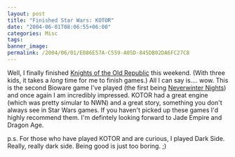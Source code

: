 ```yaml
---
layout: post
title: "Finished Star Wars: KOTOR"
date: "2004-06-01T08:06:55+06:00"
categories: Misc 
tags: 
banner_image: 
permalink: /2004/06/01/E086E57A-C559-A05D-845DB02DA6FC27C8
---
```


Well, I finally finished <a href="http://www.bioware.com/games/knights_old_republic/">Knights of the Old Republic</a> this weekend. (With three kids, it takes a <i>long</i> time for me to finish games.) All I can say is.... wow. This is the second Bioware game I've played (the first being <a href="http://nwn.bioware.com/">Neverwinter Nights</a>) and once again I am incredibly impressed. KOTOR had a great engine (which was pretty simular to NWN) and a great story, something you don't always see in Star Wars games. If you haven't picked up these games I'd highly recommend them. I'm defintely looking forward to Jade Empire and Dragon Age.

p.s. For those who have played KOTOR and are curious, I played Dark Side. Really, really dark side. Being good is just too boring. ;)